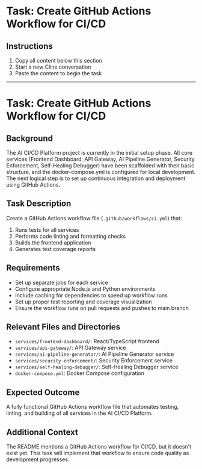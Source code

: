 # Task: Create GitHub Actions Workflow for CI/CD

## Instructions

1. Copy all content below this section
2. Start a new Cline conversation
3. Paste the content to begin the task

---

# Task: Create GitHub Actions Workflow for CI/CD

## Background

The AI CI/CD Platform project is currently in the initial setup phase. All core services (Frontend Dashboard, API Gateway, AI Pipeline Generator, Security Enforcement, Self-Healing Debugger) have been scaffolded with their basic structure, and the docker-compose.yml is configured for local development. The next logical step is to set up continuous integration and deployment using GitHub Actions.

## Task Description

Create a GitHub Actions workflow file (`.github/workflows/ci.yml`) that:

1. Runs tests for all services
2. Performs code linting and formatting checks
3. Builds the frontend application
4. Generates test coverage reports

## Requirements

- Set up separate jobs for each service
- Configure appropriate Node.js and Python environments
- Include caching for dependencies to speed up workflow runs
- Set up proper test reporting and coverage visualization
- Ensure the workflow runs on pull requests and pushes to main branch

## Relevant Files and Directories

- `services/frontend-dashboard/`: React/TypeScript frontend
- `services/api-gateway/`: API Gateway service
- `services/ai-pipeline-generator/`: AI Pipeline Generator service
- `services/security-enforcement/`: Security Enforcement service
- `services/self-healing-debugger/`: Self-Healing Debugger service
- `docker-compose.yml`: Docker Compose configuration

## Expected Outcome

A fully functional GitHub Actions workflow file that automates testing, linting, and building of all services in the AI CI/CD Platform.

## Additional Context

The README mentions a GitHub Actions workflow for CI/CD, but it doesn't exist yet. This task will implement that workflow to ensure code quality as development progresses.
